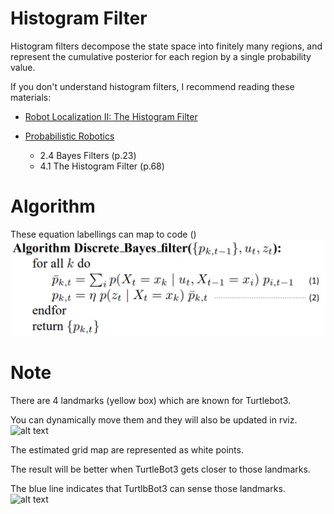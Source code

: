 # Histogram Filter
Histogram filters decompose the state space into finitely many regions, and represent the cumulative posterior for each region by a single probability value.

If you don't understand histogram filters, I recommend reading these materials:

* [Robot Localization II: The Histogram Filter](https://www.sabinasz.net/robot-localization-histogram-filter/)

* [Probabilistic Robotics](https://docs.ufpr.br/~danielsantos/ProbabilisticRobotics.pdf)

    * 2.4 Bayes Filters (p.23)
    * 4.1 The Histogram Filter (p.68)


# Algorithm
These equation labellings can map to code ()
![alt text](../../../../../figs/historgram_filter.png "hf")

# Note
There are 4 landmarks (yellow box) which are known for Turtlebot3.

You can dynamically move them and they will also be updated in rviz.
![alt text](../../../../../figs/landmarks.gif "landmarks")

The estimated grid map are represented as white points.

The result will be better when TurtleBot3 gets closer to those landmarks.

The blue line indicates that TurtlbBot3 can sense those landmarks.
![alt text](../../../../../figs/histogram_filter.gif "histogram filter")
